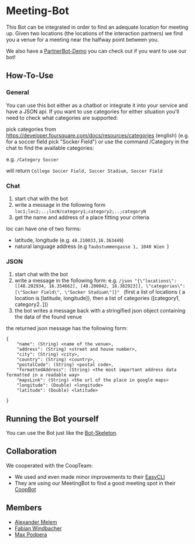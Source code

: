 # Meeting-Bot
This Bot can be integrated in order to find an adequate location for meeting up. Given two locations (the locations of the interaction partners) we find you a venue for a meeting near the halfway point between you. 

We also have a [PartnerBot-Demo](https://github.com/WoN-Hackathon-2019/won-meetingbot-partner) you can check out if you want to use our bot!
## How-To-Use
### General

You can use this bot either as a chatbot or integrate it into your service and have a JSON api.
If you want to use categories for either situation you'll need to check what categories are supported:

pick categories from https://developer.foursquare.com/docs/resources/categories (english)
(e.g. for a soccer field pick "Socker Field")
or use the command /Category <search-term>  in the chat to find the available categories:
 
 e.g. ```/Category Soccer```
 
will return ```College Soccer Field, Soccer Stadium, Soccer Field```


### Chat
1. start chat with the bot
2. write a message in the following form ```loc1;loc2;..;locN/category1;category2;..;categoryN```
3. get the name and address of a place fitting your criteria

loc can have one of two forms:
* latitude, longitude (e.g. ```48.210033,16.363449```)
* natural language address (e.g ```Taubstummengasse 1, 1040 Wien ```)
 
### JSON
1. start chat with the bot
2. write a message in the following form: e.g. ```/json "{\"locations\": [[48.202934, 16.354662], [48.200842, 16.382923]], \"categories\": [\"Socker Field\", \"Socker Stadium\"]}" ``` (first a list of locations ( a location is \[latitude, longitude]), then a list of categories (\[category1, category2..]))
3. the bot writes a message back with a stringified json object containing the data of the found venue

the returned json message has the following form:
```
{
    "name": (String) <name of the venue>,
    "address": (String) <street and house number>,
    "city": (String) <city>,
    "country": (String) <country>,
    "postalCode": (String) <postal code>,
    "formattedAddress": (String) <the most important address data formatted in a readable way>
    "mapsLink": (String) <the url of the place in google maps>
    "longitude": (Double) <longitude>
    "latitude": (Double) <latitude>
    
}
```

## Running the Bot yourself

You can use the Bot just like the [Bot-Skeleton](https://github.com/researchstudio-sat/bot-skeleton).
## Collaboration
We cooperated with the CoopTeam: 
 * We used and even made minor improvements to their [EasyCLI](https://github.com/WoN-Hackathon-2019/easycli)
 * They are using our MeetingBot to find a good meeting spot in their [CoopBot](https://github.com/WoN-Hackathon-2019/won-coopbot)
## Members
* [Alexander Melem](https://github.com/melemalex)
* [Fabian Windbacher](https://github.com/fabianwindbacher)
* [Max Podpera](https://github.com/MaxPodpera)